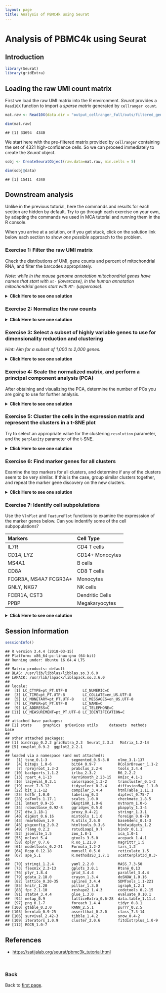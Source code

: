 ```yaml
---
layout: page
title: Analysis of PBMC4k using Seurat
---
```


# Analysis of PBMC4k using Seurat

## Introduction


```r
library(Seurat)
library(gridExtra)
```

## Loading the raw UMI count matrix

First we load the raw UMI matrix into the R environment. *Seurat* provides a `Read10X` function to import a *sparse matrix* generated by `cellranger count`. 


```r
mat.raw <- Read10X(data.dir = "output_cellranger_full/outs/filtered_gene_bc_matrices/GRCh38")

dim(mat.raw)
```

```
## [1] 33694  4340
```

We start here with the pre-filtered matrix provided by `cellranger` containing the set of 4321 high-confidence cells. So we can proceed immediately to create the *Seurat* object.


```r
sobj <- CreateSeuratObject(raw.data=mat.raw, min.cells = 5)

dim(sobj@data)
```

```
## [1] 15411  4340
```

## Downstream analysis

Unlike in the previous tutorial, here the commands and results for each section are hidden by default. Try to go through each exercise on your own, by adapting the commands we used in MCA tutorial and running them in the R console.

When you arrive at a solution, or if you get stuck, click on the solution link below each section to show *one possible* approach to the problem.

### Exercise 1: Filter the raw UMI matrix

Check the distributions of UMI, gene counts and percent of mitochondrial RNA, and filter the barcodes appropriately.

*Note: while in the mouse genome annotation mitochondrial genes have names that start with `mt-` (lowercase), in the human annotation mitochondrial genes start with `MT-` (uppercase).*

<details><summary><b>Click Here to see one solution</b></summary>


```r
VlnPlot(sobj, features.plot = c("nUMI", "nGene"))
```

![](https://github.com/maccardoso/ADER18S/blob/master/assets/exercise-seurat-pbmc4k_files/unnamed-chunk-4-1.png)<!-- -->

```r
plot(sobj@meta.data$nUMI, sobj@meta.data$nGene, pch=20, cex=0.5)
```

![](https://github.com/maccardoso/ADER18S/blob/master/assets/exercise-seurat-pbmc4k_files/unnamed-chunk-4-2.png)<!-- -->


```r
mito.genes <- grep("^MT-", rownames(sobj@data), value = TRUE)
percent.mito <- Matrix::colSums(sobj@data[mito.genes, ]) / Matrix::colSums(sobj@data)
sobj <- AddMetaData(sobj, metadata = percent.mito, col.name = "percent.mito")

VlnPlot(sobj, features.plot = c("nUMI", "nGene", "percent.mito"))
```

![](https://github.com/maccardoso/ADER18S/blob/master/assets/exercise-seurat-pbmc4k_files/unnamed-chunk-5-1.png)<!-- -->

```r
plot(sobj@meta.data$nUMI, sobj@meta.data$percent.mito, pch=20, cex=0.5)
```

![](https://github.com/maccardoso/ADER18S/blob/master/assets/exercise-seurat-pbmc4k_files/unnamed-chunk-5-2.png)<!-- -->


```r
sobj <- FilterCells(sobj, subset.names = "nGene", high.thresholds = 3000)
sobj <- FilterCells(sobj, subset.names = "percent.mito", high.thresholds = 0.1)

dim(sobj@data)
```

```
## [1] 15411  4272
```

</details>

### Exercise 2: Normalize the raw counts

<details><summary><b>Click Here to see one solution</b></summary>


```r
sobj <- NormalizeData(sobj, normalization.method = "LogNormalize", scale.factor = median(sobj@meta.data$nUMI))
```

</details>

### Exercise 3: Select a subset of highly variable genes to use for dimensionality reduction and clustering

*Hint: Aim for a subset of 1,000 to 2,000 genes.* 

<details><summary><b>Click Here to see one solution</b></summary>


```r
sobj <- FindVariableGenes(sobj, mean.function = ExpMean, dispersion.function = LogVMR,  
                          x.low.cutoff = 0.0125, x.high.cutoff = 3, y.cutoff = 0.5)
```

![](https://github.com/maccardoso/ADER18S/blob/master/assets/exercise-seurat-pbmc4k_files/vargenes-1.png)<!-- -->

```r
length(sobj@var.genes)
```

```
## [1] 1252
```


```r
hvginfo <- sobj@hvg.info[ sobj@var.genes, ]
highest.dispersion <- head(rownames(hvginfo)[ order(-hvginfo$gene.dispersion) ])
highest.mean <- head(rownames(hvginfo)[ order(-hvginfo$gene.mean) ])

VlnPlot(sobj, features.plot = highest.dispersion, point.size.use=0.5)
```

![](https://github.com/maccardoso/ADER18S/blob/master/assets/exercise-seurat-pbmc4k_files/unnamed-chunk-7-1.png)<!-- -->

```r
VlnPlot(sobj, features.plot = highest.mean, point.size.use=0.5)
```

![](https://github.com/maccardoso/ADER18S/blob/master/assets/exercise-seurat-pbmc4k_files/unnamed-chunk-7-2.png)<!-- -->

</details>

### Exercise 4: Scale the normalized matrix, and perform a principal component analysis (PCA) 

After obtaining and visualizing the PCA, determine the number of PCs you are going to use for further analysis.

<details><summary><b>Click Here to see one solution</b></summary>


```r
sobj <- ScaleData(object = sobj, vars.to.regress = c("nUMI", "percent.mito"))
```

```
## Regressing out: nUMI, percent.mito
```

```
## 
## Time Elapsed:  21.6098577976227 secs
```

```
## Scaling data matrix
```


```r
sobj <- RunPCA(object = sobj, pc.genes = sobj@var.genes, pcs.compute = 40, do.print=FALSE)

p1 <- PCAPlot(object = sobj, dim.1 = 1, dim.2 = 2, do.return=TRUE) + theme(legend.pos="none")
p2 <- PCAPlot(object = sobj, dim.1 = 2, dim.2 = 3, do.return=TRUE) + theme(legend.pos="none")
grid.arrange(p1, p2, ncol=2)
```

![](https://github.com/maccardoso/ADER18S/blob/master/assets/exercise-seurat-pbmc4k_files/unnamed-chunk-8-1.png)<!-- -->


```r
PCElbowPlot(sobj, num.pc = 40)
```

![](https://github.com/maccardoso/ADER18S/blob/master/assets/exercise-seurat-pbmc4k_files/unnamed-chunk-9-1.png)<!-- -->


```r
PCHeatmap(sobj, pc.use = 1:15, cells.use = 500, do.balanced = TRUE, label.columns = FALSE)
```

![](https://github.com/maccardoso/ADER18S/blob/master/assets/exercise-seurat-pbmc4k_files/unnamed-chunk-10-1.png)<!-- -->

```r
VizPCA(sobj, pcs.use = 1:15, do.balanced = TRUE)
```

![](https://github.com/maccardoso/ADER18S/blob/master/assets/exercise-seurat-pbmc4k_files/unnamed-chunk-10-2.png)<!-- -->


```r
# sobj <- JackStraw(sobj, num.pc = 40, num.replicate = 50, do.par=TRUE, display.progress = FALSE)
# sobj <- JackStrawPlot(sobj, PCs = 1:40)
# 
# plot(1:40, -log10(sobj@dr$pca@jackstraw@overall.p.values[,2]))
# abline(h=-log10(0.05))
```

</details>

### Exercise 5: Cluster the cells in the expression matrix and represent the clusters in a t-SNE plot

Try to select an appropriate value for the clustering `resolution` parameter, and the `perplexity` parameter of the t-SNE.

<details><summary><b>Click Here to see one solution</b></summary>


```r
sobj <- FindClusters(sobj, reduction.type = "pca", dims.use = 1:15, 
    resolution = 0.8, print.output = 0, save.SNN = FALSE)

sobj <- RunTSNE(sobj, dims.use = 1:15, do.fast = TRUE, perplexity = 30)
TSNEPlot(sobj, do.label = TRUE)
```

![](https://github.com/maccardoso/ADER18S/blob/master/assets/exercise-seurat-pbmc4k_files/clusters-1.png)<!-- -->

</details>

### Exercise 6: Find marker genes for all clusters

Examine the top markers for all clusters, and determine if any of the clusters seem to be very similar. If this is the case, group similar clusters together, and repeat the marker gene discovery on the new clusters.

<details><summary><b>Click Here to see one solution</b></summary>


```r
markers <- FindAllMarkers(object = sobj, only.pos = TRUE, min.pct = 0.25, thresh.use = 0.25)
markers <- markers[ markers$p_val_adj < 0.01, ]

head(markers)
```

```
##               p_val avg_logFC pct.1 pct.2     p_val_adj cluster  gene
## RPL21 9.595436e-177 0.3426853 1.000 0.999 1.478753e-172       0 RPL21
## RPS27 5.806036e-170 0.3684605 1.000 1.000 8.947683e-166       0 RPS27
## RPL31 5.196314e-163 0.4276901 0.998 0.997 8.008040e-159       0 RPL31
## RPL32 1.498597e-162 0.3333247 1.000 1.000 2.309487e-158       0 RPL32
## RPL34 1.495631e-161 0.3295687 1.000 0.999 2.304916e-157       0 RPL34
## RPS14 3.348956e-158 0.3324048 1.000 1.000 5.161076e-154       0 RPS14
```


```r
top.markers <- do.call(rbind, lapply(split(markers, markers$cluster), head))
DoHeatmap(sobj, genes.use = top.markers$gene, slim.col.label = TRUE, remove.key = TRUE)
```

![](https://github.com/maccardoso/ADER18S/blob/master/assets/exercise-seurat-pbmc4k_files/unnamed-chunk-13-1.png)<!-- -->

</details>

### Exercise 7: Identify cell subpolulations

Use the `VlnPlot` and `FeaturePlot` functions to examine the expresssion of the marker genes below. Can you indentify some of the cell subpopulations?  

| Markers | Cell Type |
|:--------|:----------|
| IL7R	  | CD4 T cells |
|	CD14, LYZ	| CD14+ Monocytes |
|	MS4A1 |	B cells |
|	CD8A | CD8 T cells |
|	FCGR3A, MS4A7	FCGR3A+ | Monocytes |
|	GNLY, NKG7	| NK cells |
|	FCER1A, CST3	| Dendritic Cells |
|	PPBP	| Megakaryocytes |

<details><summary><b>Click Here to see one solution</b></summary>


```r
VlnPlot(sobj, features.plot = c("IL7R", "MS4A1"), point.size.use=0.2)
```

![](https://github.com/maccardoso/ADER18S/blob/master/assets/exercise-seurat-pbmc4k_files/unnamed-chunk-14-1.png)<!-- -->

```r
VlnPlot(sobj, features.plot = c("CD14", "LYZ", "FCGR3A", "MS4A7"), point.size.use=0.2)
```

![](https://github.com/maccardoso/ADER18S/blob/master/assets/exercise-seurat-pbmc4k_files/unnamed-chunk-14-2.png)<!-- -->

```r
VlnPlot(sobj, features.plot = c("MS4A1"), point.size.use=0.2)
```

![](https://github.com/maccardoso/ADER18S/blob/master/assets/exercise-seurat-pbmc4k_files/unnamed-chunk-14-3.png)<!-- -->

```r
VlnPlot(sobj, features.plot = c("FCER1A", "CST3"), point.size.use=0.2)
```

![](https://github.com/maccardoso/ADER18S/blob/master/assets/exercise-seurat-pbmc4k_files/unnamed-chunk-14-4.png)<!-- -->

```r
VlnPlot(sobj, features.plot = c("PPBP"), point.size.use=0.2)
```

![](https://github.com/maccardoso/ADER18S/blob/master/assets/exercise-seurat-pbmc4k_files/unnamed-chunk-14-5.png)<!-- -->


```r
FeaturePlot(sobj, features.plot = c("IL7R", "MS4A1"), cols.use=c("grey", "red"), pt.size=0.5)
```

![](https://github.com/maccardoso/ADER18S/blob/master/assets/exercise-seurat-pbmc4k_files/unnamed-chunk-15-1.png)<!-- -->

```r
FeaturePlot(sobj, features.plot = c("CD14", "LYZ", "FCGR3A", "MS4A7"), cols.use=c("grey", "red"), pt.size=0.5)
```

![](https://github.com/maccardoso/ADER18S/blob/master/assets/exercise-seurat-pbmc4k_files/unnamed-chunk-15-2.png)<!-- -->

```r
FeaturePlot(sobj, features.plot = c("MS4A1"), cols.use=c("grey", "red"), pt.size=0.5)
```

![](https://github.com/maccardoso/ADER18S/blob/master/assets/exercise-seurat-pbmc4k_files/unnamed-chunk-15-3.png)<!-- -->

```r
FeaturePlot(sobj, features.plot = c("FCER1A", "CST3"), cols.use=c("grey", "red"), pt.size=0.5)
```

![](https://github.com/maccardoso/ADER18S/blob/master/assets/exercise-seurat-pbmc4k_files/unnamed-chunk-15-4.png)<!-- -->

```r
FeaturePlot(sobj, features.plot = c("PPBP"), cols.use=c("grey", "red"), pt.size=0.5)
```

![](https://github.com/maccardoso/ADER18S/blob/master/assets/exercise-seurat-pbmc4k_files/unnamed-chunk-15-5.png)<!-- -->

</details>

## Session Information


```r
sessionInfo()
```

```
## R version 3.4.4 (2018-03-15)
## Platform: x86_64-pc-linux-gnu (64-bit)
## Running under: Ubuntu 16.04.4 LTS
## 
## Matrix products: default
## BLAS: /usr/lib/libblas/libblas.so.3.6.0
## LAPACK: /usr/lib/lapack/liblapack.so.3.6.0
## 
## locale:
##  [1] LC_CTYPE=pt_PT.UTF-8       LC_NUMERIC=C              
##  [3] LC_TIME=pt_PT.UTF-8        LC_COLLATE=en_US.UTF-8    
##  [5] LC_MONETARY=pt_PT.UTF-8    LC_MESSAGES=en_US.UTF-8   
##  [7] LC_PAPER=pt_PT.UTF-8       LC_NAME=C                 
##  [9] LC_ADDRESS=C               LC_TELEPHONE=C            
## [11] LC_MEASUREMENT=pt_PT.UTF-8 LC_IDENTIFICATION=C       
## 
## attached base packages:
## [1] stats     graphics  grDevices utils     datasets  methods   base     
## 
## other attached packages:
## [1] bindrcpp_0.2.2 gridExtra_2.3  Seurat_2.3.3   Matrix_1.2-14 
## [5] cowplot_0.9.2  ggplot2_2.2.1 
## 
## loaded via a namespace (and not attached):
##   [1] tsne_0.1-3           segmented_0.5-3.0    nlme_3.1-137        
##   [4] bitops_1.0-6         bit64_0.9-7          RColorBrewer_1.1-2  
##   [7] rprojroot_1.3-2      prabclus_2.2-6       tools_3.4.4         
##  [10] backports_1.1.2      irlba_2.3.2          R6_2.2.2            
##  [13] rpart_4.1-13         KernSmooth_2.23-15   Hmisc_4.1-1         
##  [16] lazyeval_0.2.1       colorspace_1.3-2     trimcluster_0.1-2   
##  [19] nnet_7.3-12          tidyselect_0.2.4     diffusionMap_1.1-0  
##  [22] bit_1.1-12           compiler_3.4.4       htmlTable_1.11.1    
##  [25] hdf5r_1.0.0          labeling_0.3         diptest_0.75-7      
##  [28] caTools_1.17.1       scales_1.0.0         checkmate_1.8.5     
##  [31] lmtest_0.9-35        DEoptimR_1.0-8       mvtnorm_1.0-6       
##  [34] robustbase_0.92-8    ggridges_0.5.0       pbapply_1.3-4       
##  [37] dtw_1.18-1           proxy_0.4-21         stringr_1.3.1       
##  [40] digest_0.6.16        mixtools_1.1.0       foreign_0.8-70      
##  [43] rmarkdown_1.9        R.utils_2.6.0        base64enc_0.1-3     
##  [46] pkgconfig_2.0.2      htmltools_0.3.6      htmlwidgets_1.2     
##  [49] rlang_0.2.2          rstudioapi_0.7       bindr_0.1.1         
##  [52] jsonlite_1.5         zoo_1.8-1            ica_1.0-1           
##  [55] mclust_5.4           gtools_3.5.0         acepack_1.4.1       
##  [58] dplyr_0.7.6          R.oo_1.21.0          magrittr_1.5        
##  [61] modeltools_0.2-21    Formula_1.2-2        lars_1.2            
##  [64] Rcpp_0.12.18         munsell_0.5.0        reticulate_1.5      
##  [67] ape_5.1              R.methodsS3_1.7.1    scatterplot3d_0.3-40
##  [70] stringi_1.2.4        yaml_2.2.0           MASS_7.3-50         
##  [73] flexmix_2.3-13       gplots_3.0.1         Rtsne_0.13          
##  [76] plyr_1.8.4           grid_3.4.4           parallel_3.4.4      
##  [79] gdata_2.18.0         crayon_1.3.4         doSNOW_1.0.16       
##  [82] lattice_0.20-35      splines_3.4.4        SDMTools_1.1-221    
##  [85] knitr_1.20           pillar_1.3.0         igraph_1.2.1        
##  [88] fpc_2.1-10           reshape2_1.4.3       codetools_0.2-15    
##  [91] stats4_3.4.4         glue_1.3.0           evaluate_0.10.1     
##  [94] metap_0.9            latticeExtra_0.6-28  data.table_1.11.4   
##  [97] png_0.1-7            foreach_1.4.4        tidyr_0.8.1         
## [100] gtable_0.2.0         RANN_2.5.1           purrr_0.2.5         
## [103] kernlab_0.9-25       assertthat_0.2.0     class_7.3-14        
## [106] survival_2.42-3      tibble_1.4.2         snow_0.4-2          
## [109] iterators_1.0.9      cluster_2.0.6        fitdistrplus_1.0-9  
## [112] ROCR_1.0-7
```

## References

- https://satijalab.org/seurat/pbmc3k_tutorial.html

<br/>

### Back

Back to [first page](L09.md#seurat-pbmc4k).
